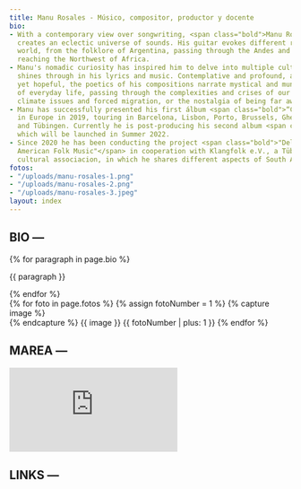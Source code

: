 ```yaml
---
title: Manu Rosales - Músico, compositor, productor y docente
bio:
- With a contemporary view over songwriting, <span class="bold">Manu Rosales</span>
  creates an eclectic universe of sounds. His guitar evokes different roots of the
  world, from the folklore of Argentina, passing through the Andes and Brazil and
  reaching the Northwest of Africa.
- Manu's nomadic curiosity has inspired him to delve into multiple cultures, which
  shines through in his lyrics and music. Contemplative and profound, and also nostalgic
  yet hopeful, the poetics of his compositions narrate mystical and mundane episodes
  of everyday life, passing through the complexities and crises of our time, like
  climate issues and forced migration, or the nostalgia of being far away from home.
- Manu has successfully presented his first álbum <span class="bold">“Cuerpo Aldea”</span>
  in Europe in 2019, touring in Barcelona, Lisbon, Porto, Brussels, Ghent, Strasbourg
  and Tübingen. Currently he is post-producing his second album <span class="bold">“Estrada”</span>,
  which will be launched in Summer 2022.
- Since 2020 he has been conducting the project <span class="bold">"Delving into South
  American Folk Music"</span> in cooperation with Klangfolk e.V., a Tübingen based
  cultural associacion, in which he shares different aspects of South American music.
fotos:
- "/uploads/manu-rosales-1.png"
- "/uploads/manu-rosales-2.png"
- "/uploads/manu-rosales-3.jpeg"
layout: index
---
```


<main>
    <section id="bio">
        <h2>
            BIO —
        </h2>
        <div id="bio-text">
            {% for paragraph in page.bio %}
                <p>{{ paragraph }}</p>
            {% endfor %}
        </div>
        <div id="bio-fotos">
            <div id="left-gallery-arrow">
                <i class="fa-solid fa-chevron-left"></i>
            </div>
            {% for foto in page.fotos %}
                {% assign fotoNumber = 1 %}
                {% capture image %}
                    <div id="foto-{{ fotoNumber }}" style="background-image: url({{ foto }})" class="foto"></div>
                {% endcapture %}
                {{ image }}
                {{ fotoNumber | plus: 1 }}
            {% endfor %}
            <div id="right-gallery-arrow">
                <i class="fa-solid fa-chevron-right"></i>
            </div>
        </div>
        <h2>
            MAREA —
        </h2>
        <div id="bio-video">
            <iframe src="https://www.youtube.com/embed/POjvEmtovIk?controls=0" title="YouTube video player" frameborder="0" allow="accelerometer; autoplay; clipboard-write; encrypted-media; gyroscope; picture-in-picture" allowfullscreen></iframe>
        </div>
        <h2>
            LINKS —
        </h2>
        <div id="bio-text-links">
            <a href="https://open.spotify.com/artist/1CviTVT7wHkZab0k53O1Kj?si=y31kJpQOSzKlwq2IVpDaHg">
                <i class="fa-brands fa-spotify"></i>
            </a>
            <a href="https://www.youtube.com/c/ManuRosales">
                <i class="fa-brands fa-youtube"></i>
            </a>
            <a href="https://www.instagram.com/manurosalesmusico/">
                <i class="fa-brands fa-instagram"></i>
            </a>
            <a href="mailto:rosalesmanuelmail@gmail.com">
                <i class="fa fa-envelope"></i>
            </a>
        </div>
    </section>
</main>
